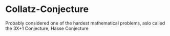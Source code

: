 # Collatz-Conjecture

Probably considered one of the hardest mathematical problems, aslo called the 3X+1 Conjecture, Hasse Conjecture 
